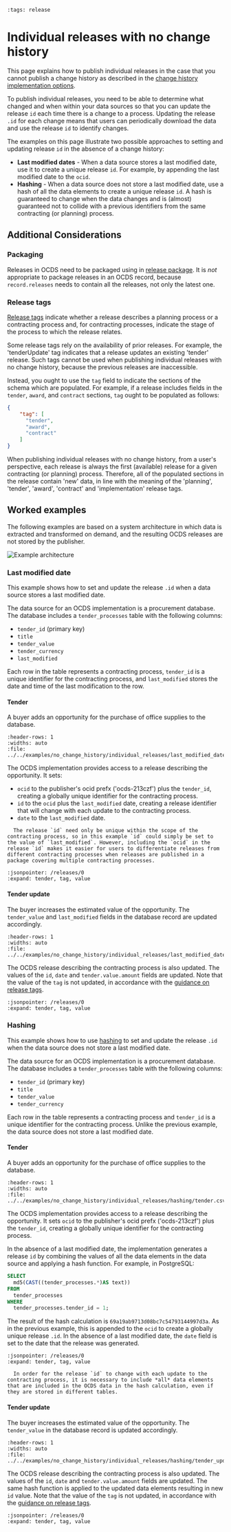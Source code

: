 ```{workedexample} Individual releases with no change history
:tags: release
```

# Individual releases with no change history

This page explains how to publish individual releases in the case that you cannot publish a change history as described in the [change history implementation options](change_history_options.md).

To publish individual releases, you need to be able to determine what changed and when within your data sources so that you can update the release `id` each time there is a change to a process. Updating the release `.id` for each change means that users can periodically download the data and use the release `id` to identify changes.

The examples on this page illustrate two possible approaches to setting and updating release `id` in the absence of a change history:

* **Last modified dates** - When a data source stores a last modified date, use it to create a unique release `id`. For example, by appending the last modified date to the `ocid`.
* **Hashing** - When a data source does not store a last modified date, use a hash of all the data elements to create a unique release `id`. A hash is guaranteed to change when the data changes and is (almost) guaranteed not to collide with a previous identifiers from the same contracting (or planning) process.

## Additional Considerations

### Packaging

Releases in OCDS need to be packaged using in [release package](../../schema/packaging/release_package.md). It is *not* appropriate to package releases in an OCDS record, because `record.releases` needs to contain all the releases, not only the latest one.

### Release tags

[Release tags](../../schema/codelists.md#release-tag) indicate whether a release describes a planning process or a contracting process and, for contracting processes, indicate the stage of the process to which the release relates.

Some release tags rely on the availability of prior releases. For example, the 'tenderUpdate' tag indicates that a release updates an existing 'tender' release. Such tags cannot be used when publishing individual releases with no change history, because the previous releases are inaccessible. 

Instead, you ought to use the `tag` field to indicate the sections of the schema which are populated. For example, if a release includes fields in the `tender`, `award`, and `contract` sections, `tag` ought to be populated as follows:

```json
{
    "tag": [
      "tender",
      "award",
      "contract"
    ]
}
```

When publishing individual releases with no change history, from a user's perspective, each release is always the first (available) release for a given contracting (or planning) process. Therefore, all of the populated sections in the release contain 'new' data, in line with the meaning of the 'planning', 'tender', 'award', 'contract' and 'implementation' release tags.

## Worked examples

The following examples are based on a system architecture in which data is extracted and transformed on demand, and the resulting OCDS releases are not stored by the publisher.

![Example architecture](../../_static/png/full_updates/example_architecture.png)

### Last modified date

This example shows how to set and update the release `.id` when a data source stores a last modified date.

The data source for an OCDS implementation is a procurement database. The database includes a `tender_processes` table with the following columns:

* `tender_id` (primary key)
* `title`
* `tender_value`
* `tender_currency`
* `last_modified`

Each row in the table represents a contracting process, `tender_id` is a unique identifier for the contracting process, and `last_modified` stores the date and time of the last modification to the row.

#### Tender

A buyer adds an opportunity for the purchase of office supplies to the database.

```{csv-table-no-translate}
:header-rows: 1
:widths: auto
:file: ../../examples/no_change_history/individual_releases/last_modified_date/tender.csv
```

The OCDS implementation provides access to a release describing the opportunity. It sets:

* `ocid` to the publisher's ocid prefx ('ocds-213czf') plus the `tender_id`, creating a globally unique identifier for the contracting process.
* `id` to the `ocid` plus the `last_modified` date, creating a release identifier that will change with each update to the contracting process.
* `date` to the `last_modified` date.

```{admonition} Release id uniqueness
  The release `id` need only be unique within the scope of the contracting process, so in this example `id` could simply be set to the value of `last_modified`. However, including the `ocid` in the release `id` makes it easier for users to differentiate releases from different contracting processes when releases are published in a package covering multiple contracting processes.
```

```{jsoninclude} ../../examples/no_change_history/individual_releases/last_modified_date/tender.json
:jsonpointer: /releases/0
:expand: tender, tag, value
```

#### Tender update

The buyer increases the estimated value of the opportunity. The `tender_value` and `last_modified` fields in the database record are updated accordingly.

```{csv-table-no-translate}
:header-rows: 1
:widths: auto
:file: ../../examples/no_change_history/individual_releases/last_modified_date/tender_update.csv
```

The OCDS release describing the contracting process is also updated. The values of the `id`, `date` and `tender.value.amount` fields are updated. Note that the value of the `tag` is not updated, in accordance with the [guidance on release tags](#release-tags).

```{jsoninclude} ../../examples/no_change_history/individual_releases/last_modified_date/tender.json
:jsonpointer: /releases/0
:expand: tender, tag, value
```

### Hashing

This example shows how to use [hashing](https://en.wikipedia.org/wiki/Hash_function) to set and update the release `.id` when the data source does not store a last modified date.

The data source for an OCDS implementation is a procurement database. The database includes a `tender_processes` table with the following columns:

* `tender_id` (primary key)
* `title`
* `tender_value`
* `tender_currency`

Each row in the table represents a contracting process and `tender_id` is a unique identifier for the contracting process. Unlike the previous example, the data source does not store a last modified date.

#### Tender

A buyer adds an opportunity for the purchase of office supplies to the database.

```{csv-table-no-translate}
:header-rows: 1
:widths: auto
:file: ../../examples/no_change_history/individual_releases/hashing/tender.csv
```

The OCDS implementation provides access to a release describing the opportunity. It sets `ocid` to the publisher's ocid prefx ('ocds-213czf') plus the `tender_id`, creating a globally unique identifier for the contracting process.

In the absence of a last modified date, the implementation generates a release `id` by combining the values of all the data elements in the data source and applying a hash function. For example, in PostgreSQL:

```sql
SELECT
  md5(CAST((tender_processes.*)AS text))
FROM
  tender_processes
WHERE
  tender_processes.tender_id = 1;
```

The result of the hash calculation is `69a19ab9713d08bc7c54793144997d3a`. As in the previous example, this is appended to the `ocid` to create a globally unique release `.id`. In the absence of a last modified date, the `date` field is set to the date that the release was generated.

```{jsoninclude} ../../examples/no_change_history/individual_releases/hashing/tender.json
:jsonpointer: /releases/0
:expand: tender, tag, value
```

```{admonition} Data sources with multiple tables
  In order for the release `id` to change with each update to the contracting process, it is necessary to include *all* data elements that are included in the OCDS data in the hash calculation, even if they are stored in different tables.
```

#### Tender update

The buyer increases the estimated value of the opportunity. The `tender_value` in the database record is updated accordingly.

```{csv-table-no-translate}
:header-rows: 1
:widths: auto
:file: ../../examples/no_change_history/individual_releases/hashing/tender_update.csv
```

The OCDS release describing the contracting process is also updated. The values of the `id`, `date` and `tender.value.amount` fields are updated. The same hash function is applied to the updated data elements resulting in new `id` value. Note that the value of the `tag` is not updated, in accordance with the [guidance on release tags](#release-tags).

```{jsoninclude} ../../examples/no_change_history/individual_releases/hashing/tender_update.json
:jsonpointer: /releases/0
:expand: tender, tag, value
```
